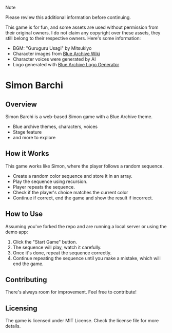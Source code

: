 > [!NOTE]  
> Please review this additional information before continuing.

This game is for fun, and some assets are used without permission from their original owners. I do not claim any copyright over these assets, they still belong to their respective owners. Here's some information:

- BGM: "Guruguru Usagi" by Mitsukiyo
- Character images from [Blue Archive Wiki](https://bluearchive.wiki/wiki/Characters_image_list)
- Character voices were generated by AI
- Logo generated with [Blue Archive Logo Generator](https://github.com/nulla2011/Bluearchive-logo)

# Simon Barchi

## Overview

Simon Barchi is a web-based Simon game with a Blue Archive theme.

- Blue archive themes, characters, voices
- Stage feature
- and more to explore

## How it Works

This game works like Simon, where the player follows a random sequence.

- Create a random color sequence and store it in an array.
- Play the sequence using recursion.
- Player repeats the sequence.
- Check if the player's choice matches the current color
- Continue if correct, end the game and show the result if incorrect.

## How to Use

Assuming you've forked the repo and are running a local server or using the demo app:

1. Click the "Start Game" button.
2. The sequence will play, watch it carefully.
3. Once it's done, repeat the sequence correctly.
4. Continue repeating the sequence until you make a mistake, which will end the game.

## Contributing

There's always room for improvement. Feel free to contribute!

## Licensing

The game is licensed under MIT License. Check the license file for more details.
